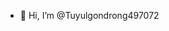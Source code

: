 - 👋 Hi, I’m @Tuyulgondrong497072


<!---
Tuyulgondrong497072/Tuyulgondrong497072 is a ✨ special ✨ repository because its `README.md` (this file) appears on your GitHub profile.
You can click the Preview link to take a look at your changes.
--->
